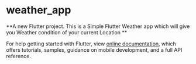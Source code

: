 # weather_app

**A new Flutter project.
This is a Simple Flutter Weather app which  will give you Weather condition of your current Location **


For help getting started with Flutter, view
[online documentation](https://flutter.dev/docs), which offers tutorials,
samples, guidance on mobile development, and a full API reference.
